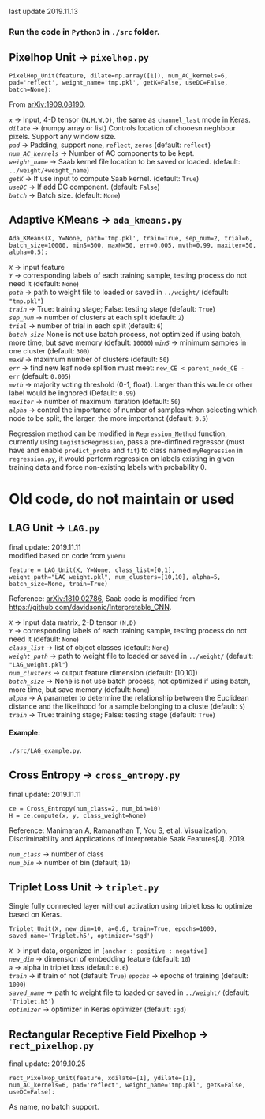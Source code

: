 last update 2019.11.13

### Run the code in `Python3` in `./src` folder.

## Pixelhop Unit -> `pixelhop.py`

```
PixelHop_Unit(feature, dilate=np.array([1]), num_AC_kernels=6, pad='reflect', weight_name='tmp.pkl', getK=False, useDC=False, batch=None):
```
From [arXiv:1909.08190](https://arxiv.org/abs/1909.08190). 


*`x`* -> Input, 4-D tensor `(N,H,W,D)`, the same as `channel_last` mode in Keras.  
*`dilate`* -> (numpy array or list) Controls location of chooesn neghbour pixels. Support any window size.  
*`pad`* -> Padding, support `none`, `reflect`, `zeros` (default: `reflect`)   
*`num_AC_kernels`* -> Number of AC components to be kept.   
*`weight_name`* -> Saab kernel file location to be saved or loaded. (default: `../weight/+weight_name`)   
*`getK`* -> If use input to compute Saab kernel. (default: `True`)  
*`useDC`* -> If add DC component. (default: `False`)  
*`batch`* -> Batch size. (default: `None`)   

## Adaptive KMeans -> `ada_kmeans.py`
```
Ada_KMeans(X, Y=None, path='tmp.pkl', train=True, sep_num=2, trial=6, batch_size=10000, minS=300, maxN=50, err=0.005, mvth=0.99, maxiter=50, alpha=0.5):
```
*`X`* -> input feature  
*`Y`* -> corresponding labels of each training sample, testing process do not need it (default: `None`)  
*`path`* -> path to weight file to loaded or saved in `../weight/` (default: `"tmp.pkl"`)    
*`train`* -> True: training stage; False: testing stage (default: `True`)  
*`sep_num`* -> number of clusters at each split (default: `2`)  
*`trial`* -> number of trial in each split (default: `6`)  
*`batch_size`* None is not use batch process, not optimized if using batch, more time, but save memory (default: `10000`) 
*`minS`* -> minimum samples in one cluster (default: `300`)  
*`maxN`* -> maximum number of clusters (default: `50`)  
*`err`* -> find new leaf node splition must meet: `new_CE < parent_node_CE - err` (default: `0.005`)  
*`mvth`* -> majority voting threshold (0-1, float). Larger than this vaule or other label would be ingnored (Default: `0.99`)  
*`maxiter`* -> number of maximum iteration (default: `50`)  
*`alpha`* -> control the importance of number of samples when selecting which node to be split, the larger, the more importanct (default: `0.5`)  

Regression method can be modified in `Regression_Method` function, currently using `LogisticRegression`, pass a pre-dinfined regressor (must have and enable `predict_proba` and `fit`) to class named `myRegression` in `regression.py`, it would perform regression on labels existing in given training data and force non-existing labels with probability 0.  

# Old code, do not maintain or used
## LAG Unit -> `LAG.py`

final update: 2019.11.11  
modified based on code from `yueru`
```
feature = LAG_Unit(X, Y=None, class_list=[0,1], weight_path="LAG_weight.pkl", num_clusters=[10,10], alpha=5, batch_size=None, train=True)
```

Reference: [arXiv:1810.02786](https://arxiv.org/abs/1810.02786), Saab code is modified from https://github.com/davidsonic/Interpretable_CNN. 

*`X`* -> Input data matrix, 2-D tensor `(N,D)`  
*`Y`* -> corresponding labels of each training sample, testing process do not need it (default: `None`)  
*`class_list`* -> list of object classes (default: `None`)  
*`weight_path`* -> path to weight file to loaded or saved in `../weight/` (default: `"LAG_weight.pkl"`)  
*`num_clusters`* -> output feature dimension (default: [10,10])   
*`batch_size`* -> None is not use batch process, not optimized if using batch, more time, but save memory (default: `None`)  
*`alpha`* -> A parameter to determine the relationship between the Euclidean distance and the likelihood for a sample belonging to a cluste (default: `5`)  
*`train`* -> True: training stage; False: testing stage (default: `True`)  

#### Example:
`./src/LAG_example.py`. 

## Cross Entropy -> `cross_entropy.py`
final update: 2019.11.11
```
ce = Cross_Entropy(num_class=2, num_bin=10)
H = ce.compute(x, y, class_weight=None)
```
Reference: Manimaran A, Ramanathan T, You S, et al. Visualization, Discriminability and Applications of Interpretable Saak Features[J]. 2019.  

*`num_class`* -> number of class  
*`num_bin`* -> number of bin (default; `10`)

## Triplet Loss Unit -> `triplet.py`
Single fully connected layer without activation using triplet loss to optimize based on Keras.

```
Triplet_Unit(X, new_dim=10, a=0.6, train=True, epochs=1000, saved_name='Triplet.h5', optimizer='sgd')
```
*`X`* -> input data, organized in `[anchor : positive : negative]`  
*`new_dim`* -> dimension of embedding feature (default: `10`)  
*`a`* -> alpha in triplet loss (default: `0.6`)  
*`train`* -> if train of not (default: `True`)
*`epochs`* -> epochs of training (default: `1000`)  
*`saved_name`* -> path to weight file to loaded or saved in `../weight/` (default: `'Triplet.h5'`)  
*`optimizer`* -> optimizer in Keras optimizer (default: `sgd`)

## Rectangular Receptive Field Pixelhop -> `rect_pixelhop.py`
final update: 2019.10.25
```
rect_PixelHop_Unit(feature, xdilate=[1], ydilate=[1], num_AC_kernels=6, pad='reflect', weight_name='tmp.pkl', getK=False, useDC=False):
```
As name, no batch support.
